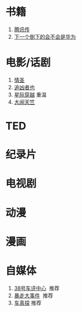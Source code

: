 # 书籍
1. [腾讯传](https://book.douban.com/subject/26929955/)
2. [下一个倒下的会不会是华为](https://book.douban.com/subject/20283567/)

# 电影/话剧
1. [情圣](https://movie.douban.com/subject/26879060/)
2. [追凶者也](https://movie.douban.com/subject/26284621/)
3. [星际穿越](https://movie.douban.com/subject/1889243/) 重温
4. [大闹天竺](https://movie.douban.com/subject/26389696/)

# TED

# 纪录片

# 电视剧

# 动漫

# 漫画

# 自媒体
1. [38号车评中心](http://i.youku.com/i/UMTUxMTg3NjU0MA==)  推荐
2. [暴走大事件](http://v.youku.com/v_show/id_XMTg2NjY0MDE1Ng==.html)  推荐
3. [车真探](http://i.youku.com/i/UMzQwNjk2NzM4NA==) 推荐
